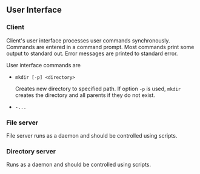 <a id="ui"></a>
User Interface
--------------

### Client
Client's user interface processes user commands synchronously. Commands are entered in a command prompt. Most commands print some output to standard out. Error messages are printed to standard error.

User interface commands are

- `mkdir [-p] <directory>`

	Creates new directory to specified path. If option `-p` is used, `mkdir` creates the directory and all parents if they do not exist.

- `-...`

### File server
File server runs as a daemon and should be controlled using scripts.

### Directory server
Runs as a daemon and should be controlled using scripts.

